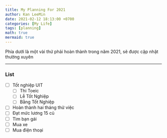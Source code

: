 ```yaml
---
title: My Planning For 2021
author: Kan LeeMin
date: 2021-02-12 18:13:00 +0700
categories: [My Life]
tags: [planning]
math: true
mermaid: true
---
```


Phía dưới là một vài thứ phải hoàn thành trong năm 2021, sẽ được cập nhật thường xuyên

---

### List

- [ ] Tốt nghiệp UIT
  - [ ] Thi Toeic
  - [ ] Lễ Tốt Nghiệp
  - [ ] Bằng Tốt Nghiệp
- [ ] Hoàn thành hai tháng thử việc 
- [ ] Đạt mức lương 15 củ
- [ ] Tìm bạn gái
- [ ] Mua xe
- [ ] Mua điện thoại
